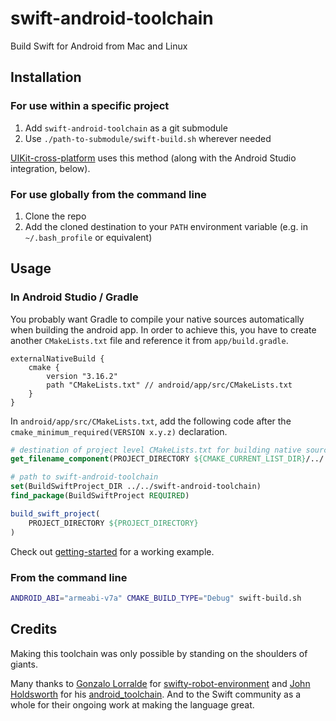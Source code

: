 # swift-android-toolchain

Build Swift for Android from Mac and Linux

## Installation

### For use within a specific project

1. Add `swift-android-toolchain` as a git submodule
2. Use `./path-to-submodule/swift-build.sh` wherever needed

[UIKit-cross-platform](https://github.com/flowkey/UIKit-cross-platform) uses this method (along with the Android Studio integration, below).

### For use globally from the command line

1. Clone the repo
1. Add the cloned destination to your `PATH` environment variable (e.g. in `~/.bash_profile` or equivalent)

## Usage

### In Android Studio / Gradle

You probably want Gradle to compile your native sources automatically when building the android app. In order to achieve this, you have to create another `CMakeLists.txt` file and reference it from `app/build.gradle`.

```Gradle
externalNativeBuild {
    cmake {
        version "3.16.2"
        path "CMakeLists.txt" // android/app/src/CMakeLists.txt
    }
}
```

In `android/app/src/CMakeLists.txt`, add the following code after the `cmake_minimum_required(VERSION x.y.z)` declaration.

```CMake
# destination of project level CMakeLists.txt for building native sources
get_filename_component(PROJECT_DIRECTORY ${CMAKE_CURRENT_LIST_DIR}/../../ ABSOLUTE)

# path to swift-android-toolchain
set(BuildSwiftProject_DIR ../../swift-android-toolchain)
find_package(BuildSwiftProject REQUIRED)

build_swift_project(
    PROJECT_DIRECTORY ${PROJECT_DIRECTORY}
)
```

Check out [getting-started](https://github.com/flowkey/UIKit-cross-platform/tree/master/samples/getting-started) for a working example.

### From the command line

```bash
ANDROID_ABI="armeabi-v7a" CMAKE_BUILD_TYPE="Debug" swift-build.sh
```

## Credits

Making this toolchain was only possible by standing on the shoulders of giants.

Many thanks to [Gonzalo Lorralde](https://github.com/gonzalolarralde) for [swifty-robot-environment](https://github.com/gonzalolarralde/swifty-robot-environment) and [John Holdsworth](https://github.com/johnno1962) for his [android_toolchain](https://github.com/SwiftJava/android_toolchain). And to the Swift community as a whole for their ongoing work at making the language great.
